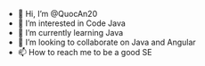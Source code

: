 - 👋 Hi, I’m @QuocAn20
- 👀 I’m interested in Code Java
- 🌱 I’m currently learning Java
- 💞️ I’m looking to collaborate on Java and Angular
- 📫 How to reach me to be a good SE

<!---
QuocAn20/QuocAn20 is a ✨ special ✨ repository because its `README.md` (this file) appears on your GitHub profile.
You can click the Preview link to take a look at your changes.
--->
